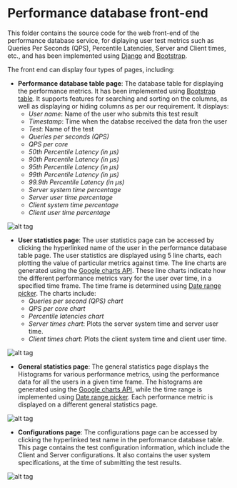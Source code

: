 # Performance database front-end

This folder contains the source code for the web front-end of the performance database service, for diplaying user test metrics such as Queries Per Seconds (QPS), Percentile Latencies, Server and Client times, etc., and has been implemented using [Django](https://www.djangoproject.com/) and [Bootstrap](http://getbootstrap.com/).

The front end can display four types of pages, including:
* **Performance database table page**: The database table for displaying the performance metrics. It has been implemented using [Bootstrap table](https://github.com/wenzhixin/bootstrap-table). It supports features for searching and sorting on the columns, as well as displaying or hiding columns as per our requirement. It displays:
  * _User name_: Name of the user who submits this test result
  * _Timestamp_: Time when the databse received the data fron the user
  * _Test_: Name of the test
  * _Queries per seconds (QPS)_
  * _QPS per core_
  * _50th Percentile Latency (in μs)_
  * _90th Percentile Latency (in μs)_
  * _95th Percentile Latency (in μs)_
  * _99th Percentile Latency (in μs)_
  * _99.9th Percentile Latency (in μs)_
  * _Server system time percentage_
  * _Server user time percentage_
  * _Client system time percentage_
  * _Client user time percentage_

![alt tag](https://github.com/sidrakesh93/grpc-tools/blob/master/benchmarking/performance_db/performance_db_frontend/images/Performance%20Database%20Table.png)


* **User statistics page**: The user statistics page can be accessed by clicking the hyperlinked name of the user in the performance database table page. The user statistics are displayed using 5 line charts, each plotting the value of particular metrics against time. The line charts are generated using the [Google charts API](https://developers.google.com/chart/interactive/docs/gallery/linechart). These line charts indicate how the different performance metrics vary for the user over time, in a specified time frame. The time frame is determined using [Date range picker](https://github.com/dangrossman/bootstrap-daterangepicker). The charts include:
  * _Queries per second (QPS) chart_
  * _QPS per core chart_
  * _Percentile latencies chart_
  * _Server times chart_: Plots the server system time and server user time.
  * _Client times chart_: Plots the client system time and client user time.

![alt tag](https://github.com/sidrakesh93/grpc-tools/blob/master/benchmarking/performance_db/performance_db_frontend/images/User%20plots%20page.png)


* **General statistics page**: The general statistics page displays the Histograms for various performance metrics, using the performance data for all the users in a given time frame. The histograms are generated using the [Google charts API](https://developers.google.com/chart/interactive/docs/gallery/histogram), while the time range is implemented using [Date range picker](https://github.com/dangrossman/bootstrap-daterangepicker). Each performance metric is displayed on a different general statistics page.

![alt tag](https://github.com/sidrakesh93/grpc-tools/blob/master/benchmarking/performance_db/performance_db_frontend/images/General%20statistics%20page.png)


* **Configurations page**: The configurations page can be accessed by clicking the hyperlinked test name in the performance database table. This page contains the test configuration information, which include the Client and Server configurations. It also contains the user system specifications, at the time of submitting the test results.

![alt tag](https://github.com/sidrakesh93/grpc-tools/blob/master/benchmarking/performance_db/performance_db_frontend/images/Configs%20page.png)
